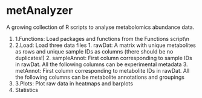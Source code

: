 # metAnalyzer
A growing collection of R scripts to analyse metabolomics abundance data. 

1. 1.Functions: Load packages and functions from the Functions script\n
2. 2.Load: Load three data files
          1. rawDat: A matrix with unique metabolites as rows and unique sample IDs as columns (there should be no duplicates!)
          2. sampleAnnot: First column corresponding to sample IDs in rawDat. All the following columns can be experimental metadata
          3. metAnnot: First column corresponding to metabolite IDs in rawDat. All the following columns can be metabolite annotations and groupings
3. 3.Plots: Plot raw data in heatmaps and barplots
4. Statistics
